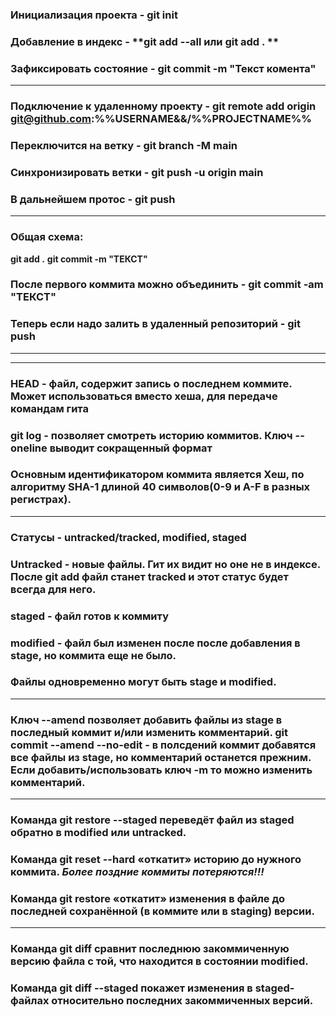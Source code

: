 ### Инициализация проекта - **git init**
### Добавление в индекс - **git add --all или git add . **
### Зафиксировать состояние - **git commit -m "Текст комента"**
---

### Подключение к удаленному проекту - **git remote add origin git@github.com:%%USERNAME&&/%%PROJECTNAME%%**
### Переключится на ветку - **git branch -M main**
### Синхронизировать ветки - **git push -u origin main**
### В дальнейшем протос - **git push**
---
### Общая схема:
**git add .**
**git commit -m "ТЕКСТ"**
### После первого коммита можно объединить - **git commit -am "ТЕКСТ"**
### Теперь если надо залить в удаленный репозиторий - **git push**
---
---
### HEAD - файл, содержит запись о последнем коммите. Может использоваться вместо хеша, для передаче командам гита
### **git log** - позволяет смотреть историю коммитов. Ключ **--oneline** выводит сокращенный формат
### Основным идентификатором коммита является Хеш, по алгоритму SHA-1 длиной 40 символов(0-9 и A-F в разных регистрах).
---
### Статусы - untracked/tracked, modified, staged
### Untracked - новые файлы. Гит их видит но оне не в индексе. После **git add** файл станет **tracked** и этот статус будет всегда для него.
### staged - файл готов к коммиту
### modified - файл был изменен после после добавления в stage, но коммита еще не было.
### Файлы одновременно могут быть stage и modified.
---
### Ключ **--amend** позволяет добавить файлы из stage в последный коммит и/или  изменить комментарий. **git commit --amend --no-edit** - в полсдений коммит добавятся все файлы из **stage**, но комментарий останется прежним. Если добавить/использовать ключ **-m** то можно изменить комментарий.
---
### Команда **git restore --staged <file>** переведёт файл из staged обратно в modified или untracked.
### Команда **git reset --hard <commit hash>** «откатит» историю до нужного коммита. _Более поздние коммиты потеряются!!!_
### Команда **git restore <file>** «откатит» изменения в файле до последней сохранённой (в коммите или в staging) версии.
---
### Команда **git diff** сравнит последнюю закоммиченную версию файла с той, что находится в состоянии modified.
### Команда **git diff --staged** покажет изменения в staged-файлах относительно последних закоммиченных версий.
